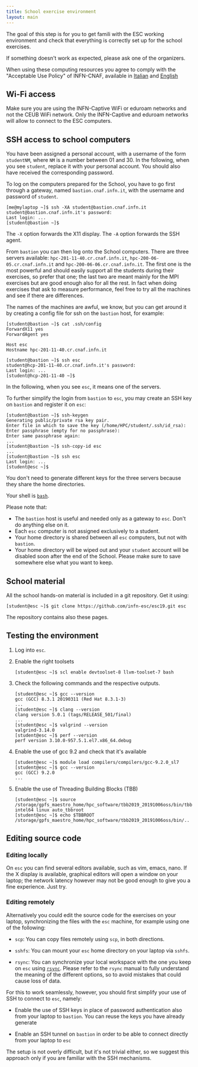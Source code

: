 ```yaml
---
title: School exercise environment
layout: main
---
```


The goal of this step is for you to get famili with the ESC working
environment and check that everything is correctly set up for the
school exercises.

If something doesn't work as expected, please ask one of the
organizers.

When using these computing resources you agree to comply with the "Acceptable
Use Policy" of INFN-CNAF, available
in [Italian](https://www.cnaf.infn.it/wp-content/uploads/2016/10/AUP_it.pdf)
and [English](https://www.cnaf.infn.it/wp-content/uploads/2016/10/AUP_en.pdf)

## Wi-Fi access

Make sure you are using the INFN-Captive WiFi or eduroam networks and
not the CEUB WiFi network. Only the INFN-Captive and eduroam networks
will allow to connect to the ESC computers.

## SSH access to school computers

You have been assigned a personal account, with a username of the form
`studentNM`, where `NM` is a number between 01 and 30. In the following,
when you see `student`, replace it with your personal account. You
should also have received the corresponding password.

To log on the computers prepared for the School, you have to go first through a
gateway, named `bastion.cnaf.infn.it`, with the username and password of
`student`.

	[me@mylaptop ~]$ ssh -XA student@bastion.cnaf.infn.it
	student@bastion.cnaf.infn.it's password:
	Last login: ...
	[student@bastion ~]$

The `-X` option forwards the X11 display. The `-A` option forwards the SSH agent.

From `bastion` you can then log onto the School computers. There are three
servers available: `hpc-201-11-40.cr.cnaf.infn.it`,
`hpc-200-06-05.cr.cnaf.infn.it` and `hpc-200-06-06.cr.cnaf.infn.it`. The first
one is the most powerful and should easily support all the students during their
exercises, so prefer that one; the last two are meant mainly for the MPI
exercises but are good enough also for all the rest. In fact when doing
exercises that ask to measure performance, feel free to try all the machines and
see if there are differences.

The names of the machines are awful, we know, but you can get around it by
creating a config file for ssh on the `bastion` host, for example:

	[student@bastion ~]$ cat .ssh/config
    ForwardX11 yes
    ForwardAgent yes

    Host esc
    Hostname hpc-201-11-40.cr.cnaf.infn.it
    
    [student@bastion ~]$ ssh esc
    student@hcp-201-11-40.cr.cnaf.infn.it's password:
    Last login: ...
	[student@hcp-201-11-40 ~]$

In the following, when you see `esc`, it means one of the servers.

To further simplify the login from `bastion` to `esc`, you may create an SSH key
on `bastion` and register it on `esc`:

	[student@bastion ~]$ ssh-keygen
    Generating public/private rsa key pair.
    Enter file in which to save the key (/home/HPC/student/.ssh/id_rsa):
    Enter passphrase (empty for no passphrase):
    Enter same passphrase again:
    ...
	[student@bastion ~]$ ssh-copy-id esc
    ...
    [student@bastion ~]$ ssh esc
	Last login: ...
	[student@esc ~]$

You don't need to generate different keys for the three servers because they
share the home directories.

Your shell is [`bash`](http://www.gnu.org/s/bash).

Please note that:

* The `bastion` host is useful and needed only as a gateway to `esc`. Don't do
  anything else on it.
* Each `esc` computer is not assigned exclusively to a student.
* Your home directory is shared between all `esc` computers, but not with `bastion`.
* Your home directory will be wiped out and your `student` account will be
  disabled soon after the end of the School. Please make sure to save somewhere
  else what you want to keep.

## School material

All the school hands-on material is included in a git repository. Get it using:

    [student@esc ~]$ git clone https://github.com/infn-esc/esc19.git esc

The repository contains also these pages.

## Testing the environment

1. Log into `esc`.

1. Enable the right toolsets

       [student@esc ~]$ scl enable devtoolset-8 llvm-toolset-7 bash

1. Check the following commands and the respective outputs.

       [student@esc ~]$ gcc --version
       gcc (GCC) 8.3.1 20190311 (Red Hat 8.3.1-3)
       ...
       [student@esc ~]$ clang --version
       clang version 5.0.1 (tags/RELEASE_501/final)
       ...
       [student@esc ~]$ valgrind --version
       valgrind-3.14.0
       [student@esc ~]$ perf --version
       perf version 3.10.0-957.5.1.el7.x86_64.debug

1. Enable the use of gcc 9.2 and check that it's available

       [student@esc ~]$ module load compilers/compilers/gcc-9.2.0_sl7
       [student@esc ~]$ gcc --version
       gcc (GCC) 9.2.0
       ...

1. Enable the use of Threading Building Blocks (TBB)

       [student@esc ~]$ source /storage/gpfs_maestro_home/hpc_software/tbb2019_20191006oss/bin/tbbvars.sh intel64 linux auto_tbbroot
       [student@esc ~]$ echo $TBBROOT
       /storage/gpfs_maestro_home/hpc_software/tbb2019_20191006oss/bin/..

## Editing source code

### Editing locally

On `esc` you can find several editors available, such as vim, emacs, nano. If
the X display is available, graphical editors will open a window on your laptop;
the network latency however may not be good enough to give you a fine
experience. Just try.

### Editing remotely

Alternatively you could edit the source code for the exercises on your laptop,
synchronizing the files with the `esc` machine, for example using one of the
following:

* `scp`: You can copy files remotely using `scp`, in both directions.

* `sshfs`: You can mount your `esc` home directory on your laptop via `sshfs`.

* `rsync`: You can synchronize your local workspace with the one you keep on `esc`
  using [`rsync`](http://rsync.samba.org/). Please refer to the `rsync` manual to
  fully understand the meaning of the different options, so to avoid mistakes
  that could cause loss of data.

For this to work seamlessly, however, you should first simplify your use of SSH
to connect to `esc`, namely:

* Enable the use of SSH keys in place of password authentication also from your
  laptop to `bastion`. You can reuse the keys you have already generate

* Enable an SSH tunnel on `bastion` in order to be able to connect directly from
  your laptop to `esc`

The setup is not overly difficult, but it's not trivial either, so we suggest
this approach only if you are familiar with the SSH mechanisms.
